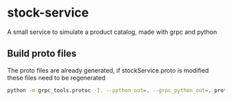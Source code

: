 # stock-service
A small service to simulate a product catalog, made with grpc and python
 
 ## Build proto files
 
The proto files are already generated, if stockService.proto is modified these files need to be regenerated

```bash
python -m grpc_tools.protoc -I. --python_out=. --grpc_python_out=. proto/stockService.proto --experimental_allow_proto3_optional
 ```
